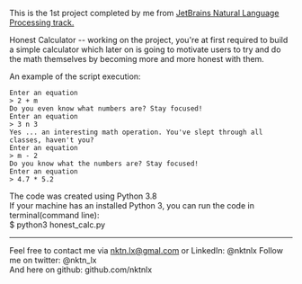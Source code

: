 This is the 1st project completed by me from [JetBrains Natural Language Processing track.](https://hyperskill.org/tracks/10)

Honest Calculator -- working on the project, you're at first required to build a simple calculator which later on is going to motivate users to try and do the math themselves by becoming more and more honest with them.  

An example of the script execution:  
```
Enter an equation
> 2 + m
Do you even know what numbers are? Stay focused!
Enter an equation
> 3 n 3
Yes ... an interesting math operation. You've slept through all classes, haven't you?
Enter an equation
> m - 2
Do you know what the numbers are? Stay focused!
Enter an equation
> 4.7 * 5.2
```


The code was created using Python 3.8  
If your machine has an installed Python 3, you can run the code in terminal(command line):  
$ python3 honest_calc.py  


--------------------------------------------
Feel free to contact me via nktn.lx@gmal.com or LinkedIn: @nktnlx
Follow me on twitter: @nktn_lx  
And here on github: github.com/nktnlx  